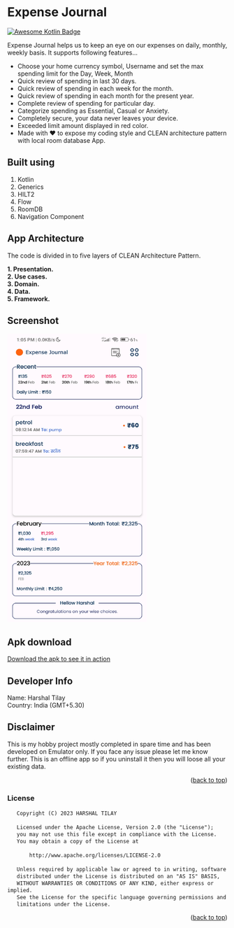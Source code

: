<a name="readme-top"></a>
# Expense Journal
[![Awesome Kotlin Badge](https://kotlin.link/awesome-kotlin.svg)](https://github.com/KotlinBy/awesome-kotlin)

Expense Journal helps us to keep an eye on our expenses on daily, monthly, weekly basis. It supports following features...

* Choose your home currency symbol, Username and set the max spending limit for the Day, Week, Month
* Quick review of spending in last 30 days.
* Quick review of spending in each week for the month.
* Quick review of spending in each month for the present year.
* Complete review of spending for particular day.
* Categorize spending as Essential, Casual or Anxiety.
* Completely secure, your data never leaves your device.
* Exceeded limit amount displayed in red color.
* Made with ❤️ to expose my coding style and CLEAN architecture pattern with local room database App.


## Built using
1) Kotlin
2) Generics
3) HILT2
4) Flow
5) RoomDB
6) Navigation Component


## App Architecture
The code is divided in to five layers of CLEAN Architecture Pattern.

<b>1. Presentation.</b><br>
<b>2. Use cases.</b><br>
<b>3. Domain.</b><br>
<b>4. Data.</b><br>
<b>5. Framework.</b><br>



## Screenshot
<a href="https://github.com/harshaltilay/ExpenseJournal">
    <img src="screenshot1.png" alt="Logo" width="320" height="660">
</a>

## Apk download
<a href="https://github.com/harshaltilay/ExpenseJournal/raw/master/ExpenseJournal.apk">
Download the apk to see it in action
</a>

<!-- CONTACT -->
## Developer Info
Name: Harshal Tilay</br>
Country: India (GMT+5.30)</br>

## Disclaimer
This is my hobby project mostly completed in spare time and has been developed on Emulator only. If you face any issue please let me know further.
This is an offline app so if you uninstall it then you will loose all your existing data.
<p align="right">(<a href="#readme-top">back to top</a>)</p>

### License
```
   Copyright (C) 2023 HARSHAL TILAY

   Licensed under the Apache License, Version 2.0 (the "License");
   you may not use this file except in compliance with the License.
   You may obtain a copy of the License at

       http://www.apache.org/licenses/LICENSE-2.0

   Unless required by applicable law or agreed to in writing, software
   distributed under the License is distributed on an "AS IS" BASIS,
   WITHOUT WARRANTIES OR CONDITIONS OF ANY KIND, either express or implied.
   See the License for the specific language governing permissions and
   limitations under the License.
```
<p align="right">(<a href="#readme-top">back to top</a>)</p>